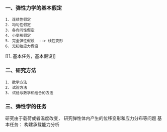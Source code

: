### 一、弹性力学的基本假定
	1. 连续性假定
	2. 均匀性假定  
	3. 各向同性假定  
	4. 小变形假定
	5. 完全弹性假设  --> 线性变形
	6. 无初始应力假设

[[1. 基本任务，基本假设]]

### 二、研究方法
	1. 数学方法
	2. 试验方法
	3. 试验与数学相结合的方法

### 三、弹性学的任务

研究由于载荷或者温度改变， 研究弹性体内产生的位移变形和应力分布等问题
基本任务： 构建承载能力分析





